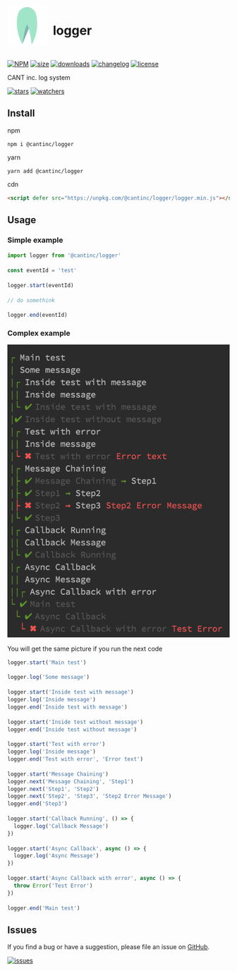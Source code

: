 <a href="https://github.com/cantinc">
<img align="left" width="90" height="90" alt="CANT.store" src="https://raw.githubusercontent.com/cantinc/logger/v1.0.6/img/cant.store.png">
</a>

# &nbsp; logger

&nbsp;

[![NPM](https://img.shields.io/npm/v/@cantinc/logger.svg)](https://www.npmjs.com/package/@cantinc/logger)
[![size](https://img.shields.io/bundlephobia/minzip/@cantinc/logger)](https://bundlephobia.com/result?p=@cantinc/logger)
[![downloads](https://img.shields.io/npm/dm/@cantinc/logger.svg)](https://www.npmtrends.com/@cantinc/logger)
[![changelog](https://img.shields.io/badge/Changelog-⋮-brightgreen)](https://changelogs.xyz/@cantinc/logger)
[![license](https://img.shields.io/npm/l/@cantinc/logger)](https://github.com/cantinc/logger/blob/main/LICENSE)

CANT inc. log system

[![stars](https://img.shields.io/github/stars/cantinc/logger?style=social)](https://github.com/cantinc/logger/stargazers)
[![watchers](https://img.shields.io/github/watchers/cantinc/logger?style=social)](https://github.com/cantinc/logger/watchers)

## Install

npm
```shell
npm i @cantinc/logger
```

yarn
```shell
yarn add @cantinc/logger
```

cdn
```html
<script defer src="https://unpkg.com/@cantinc/logger/logger.min.js"></script>
```

## Usage

### Simple example

```typescript
import logger from '@cantinc/logger'

const eventId = 'test'

logger.start(eventId)

// do somethink

logger.end(eventId)
```

### Complex example

![CANT inc. Logger Example](https://raw.githubusercontent.com/cantinc/logger/main/img/example.png)

You will get the same picture if you run the next code

```typescript
logger.start('Main test')

logger.log('Some message')

logger.start('Inside test with message')
logger.log('Inside message')
logger.end('Inside test with message')

logger.start('Inside test without message')
logger.end('Inside test without message')

logger.start('Test with error')
logger.log('Inside message')
logger.end('Test with error', 'Error text')

logger.start('Message Chaining')
logger.next('Message Chaining', 'Step1')
logger.next('Step1', 'Step2')
logger.next('Step2', 'Step3', 'Step2 Error Message')
logger.end('Step3')

logger.start('Callback Running', () => {
  logger.log('Callback Message')
})

logger.start('Async Callback', async () => {
  logger.log('Async Message')
})

logger.start('Async Callback with error', async () => {
  throw Error('Test Error')
})

logger.end('Main test')
```

## Issues

If you find a bug or have a suggestion, please file an issue on
[GitHub](https://github.com/cantinc/logger/issues).

[![issues](https://img.shields.io/github/issues-raw/cantinc/logger)](https://github.com/cantinc/logger/issues)
